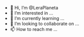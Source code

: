 - 👋 Hi, I’m @LeraPlaneta
- 👀 I’m interested in ...
- 🌱 I’m currently learning ...
- 💞️ I’m looking to collaborate on ...
- 📫 How to reach me ...

<!---
LeraPlaneta/LeraPlaneta is a ✨ special ✨ repository because its `README.md` (this file) appears on your GitHub profile.
You can click the Preview link to take a look at your changes.
--->
